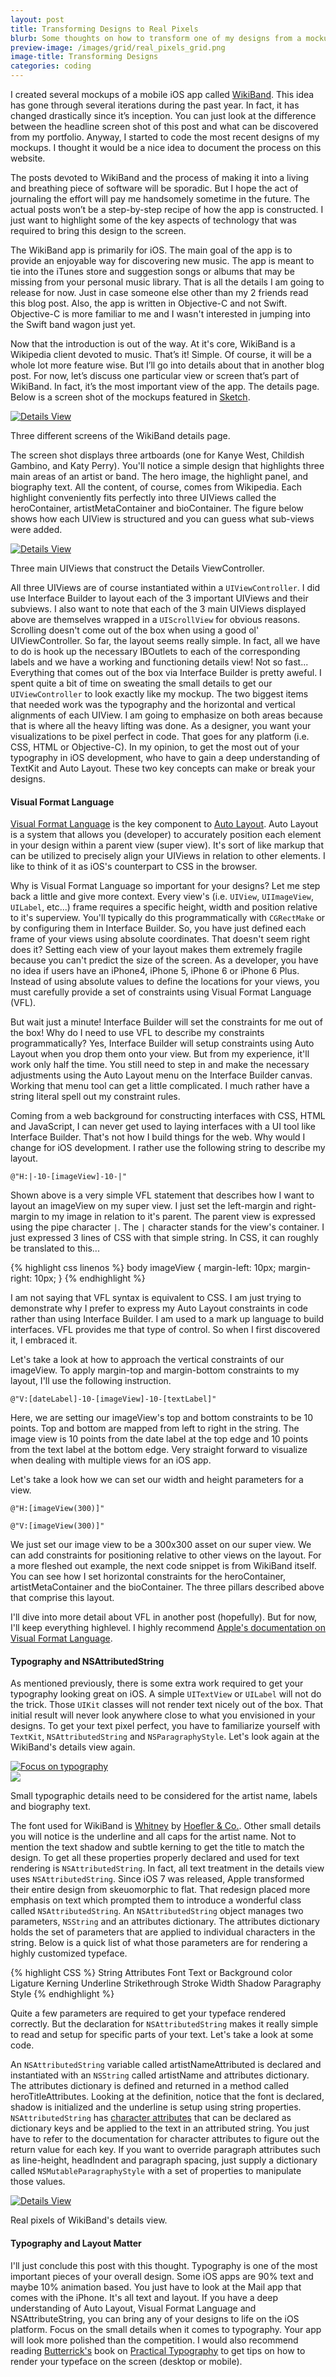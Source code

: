 ```yaml
---
layout: post
title: Transforming Designs to Real Pixels 
blurb: Some thoughts on how to transform one of my designs from a mockup into actual code using the iOS platform.  The focus for this particular case study is the Visual Format Language and NSAttributedString.
preview-image: /images/grid/real_pixels_grid.png
image-title: Transforming Designs
categories: coding
---
```


I created several mockups of a mobile iOS app called [WikiBand](http://slhernandez.com/wikiband/).  This idea has gone through several iterations during the past year.  In fact, it has changed drastically since it’s inception.  You can just look at the difference between the headline screen shot of this post and what can be discovered from my portfolio.  Anyway, I started to code the most recent designs of my mockups.  I thought it would be a nice idea to document the process on this website.

The posts devoted to WikiBand and the process of making it into a living and breathing piece of software will be sporadic.  But I hope the act of journaling the effort will pay me handsomely sometime in the future.  The actual posts won’t be a step-by-step recipe of how the app is constructed.  I just want to highlight some of the key aspects of technology that was required to bring this design to the screen.

The WikiBand app is primarily for iOS.  The main goal of the app is to provide an enjoyable way for discovering new music.  The app is meant to tie into the iTunes store and suggestion songs or albums that may be missing from your personal music library.  That is all the details I am going to release for now.  Just in case someone else other than my 2 friends read this blog post.  Also, the app is written in Objective-C and not Swift.  Objective-C is more familiar to me and I wasn't interested in jumping into the Swift band wagon just yet.

Now that the introduction is out of the way.  At it's core, WikiBand is a Wikipedia client devoted to music.  That’s it!  Simple.  Of course, it will be a whole lot more feature wise.  But I’ll go into details about that in another blog post.  For now, let’s discuss one particular view or screen that’s part of WikiBand.  In fact, it’s the most important view of the app.  The details page.  Below is a screen shot of the mockups featured in [Sketch](http://bohemiancoding.com/sketch/).

<div class="post-image">
  <a href="/images/posts/TransformingDesigns/wikiband_mocks_opt.jpg" data-imagelightbox="b"><img src="/images/posts/TransformingDesigns/wikiband_mocks_opt.jpg" title="Details View" alt="Details View"/></a>
  <p class="caption">Three different screens of the WikiBand details page.</p>
</div>

The screen shot displays three artboards (one for Kanye West, Childish Gambino, and Katy Perry). You'll notice a simple design that highlights three main areas of an artist or band.  The hero image, the highlight panel, and biography text.  All the content, of course, comes from Wikipedia. Each highlight conveniently fits perfectly into three UIViews called the heroContainer, artistMetaContainer and bioContainer.  The figure below shows how each UIView is structured and you can guess what sub-views were added.    

<div class="post-image">
  <a href="/images/posts/TransformingDesigns/details_outline_white.png" data-imagelightbox="b"><img src="/images/posts/TransformingDesigns/details_outline_white.png" title="Details View" alt="Details View"/></a>
  <p class="caption">Three main UIViews that construct the Details ViewController.</p>
</div>

All three UIViews are of course instantiated within a ```UIViewController```.  I did use Interface Builder to layout each of the 3 important UIViews and their subviews.  I also want to note that each of the 3 main UIViews displayed above are themselves wrapped in a ```UIScrollView``` for obvious reasons.  Scrolling doesn't come out of the box when using a good ol' UIViewController.  So far, the layout seems really simple. In fact, all we have to do is hook up the necessary IBOutlets to each of the corresponding labels and we have a working and functioning details view!  Not so fast... Everything that comes out of the box via Interface Builder is pretty aweful.  I spent quite a bit of time on sweating the small details to get our ```UIViewController``` to look exactly like my mockup. The two biggest items that needed work was the typography and the horizontal and vertical alignments of each UIView.  I am going to emphasize on both areas because that is where all the heavy lifting was done.  As a designer, you want your visualizations to be pixel perfect in code.  That goes for any platform (i.e. CSS, HTML or Objective-C).  In my opinion, to get the most out of your typography in iOS development, who have to gain a deep understanding of TextKit and Auto Layout.  These two key concepts can make or break your designs.

#### Visual Format Language

[Visual Format Language](https://developer.apple.com/library/ios/documentation/UserExperience/Conceptual/AutolayoutPG/VisualFormatLanguage/VisualFormatLanguage.html#//apple_ref/doc/uid/TP40010853-CH3-SW1) is the key component to [Auto Layout](https://developer.apple.com/library/ios/documentation/UserExperience/Conceptual/AutolayoutPG/Introduction/Introduction.html#//apple_ref/doc/uid/TP40010853-CH13-SW1).  Auto Layout is a system that allows you (developer) to accurately position each element in your design within a parent view (super view).  It's sort of like markup that can be utilized to precisely align your UIViews in relation to other elements.  I like to think of it as iOS's counterpart to CSS in the browser. 

Why is Visual Format Language so important for your designs?  Let me step back a little and give more context.  Every view's (i.e. ```UIView```, ```UIImageView```, ```UILabel```, etc...) frame requires a specific height, width and position relative to it's superview.  You'll typically do this programmatically with ```CGRectMake``` or by configuring them in Interface Builder.  So, you have just defined each frame of your views using absolute coordinates.  That doesn't seem right does it?  Setting each view of your layout makes them extremely fragile because you can't predict the size of the screen.  As a developer, you have no idea if users have an iPhone4, iPhone 5, iPhone 6 or iPhone 6 Plus.  Instead of using absolute values to define the locations for your views, you must carefully provide a set of constraints using Visual Format Language (VFL).

But wait just a minute!  Interface Builder will set the constraints for me out of the box!  Why do I need to use VFL to describe my constraints programmatically?  Yes, Interface Builder will setup constraints using Auto Layout when you drop them onto your view.  But from my experience, it'll work only half the time.  You still need to step in and make the necessary adjustments using the Auto Layout menu on the Interface Builder canvas.  Working that menu tool can get a little complicated.  I much rather have a string literal spell out my constraint rules. 

Coming from a web background for constructing interfaces with CSS, HTML and JavaScript, I can never get used to laying interfaces with a UI tool like Interface Builder.  That's not how I build things for the web.  Why would I change for iOS development.  I rather use the following string to describe my layout.

```@"H:|-10-[imageView]-10-|"```

Shown above is a very simple VFL statement that describes how I want to layout an imageView on my super view.  I just set the left-margin and right-margin to my image in relation to it's parent.  The parent view is expressed using the pipe character ```|```.  The ```|``` character stands for the view's container.  I just expressed 3 lines of CSS with that simple string.  In CSS, it can roughly be translated to this...

{% highlight css linenos %}
body imageView {
  margin-left: 10px;
  margin-right: 10px;
}
{% endhighlight %}

I am not saying that VFL syntax is equivalent to CSS.  I am just trying to demonstrate why I prefer to express my Auto Layout constraints in code rather than using Interface Builder.  I am used to a mark up language to build interfaces.  VFL provides me that type of control.  So when I first discovered it, I embraced it.  

Let's take a look at how to approach the vertical constraints of our imageView.  To apply margin-top and margin-bottom constraints to my layout, I'll use the following instruction.

```@"V:[dateLabel]-10-[imageView]-10-[textLabel]"```

Here, we are setting our imageView's top and bottom constraints to be 10 points. Top and bottom are mapped from left to right in the string.  The image view is 10 points from the date label at the top edge and 10 points from the text label at the bottom edge.  Very straight forward to visualize when dealing with multiple views for an iOS app.  

Let's take a look how we can set our width and height parameters for a view.

```@"H:[imageView(300)]"```

```@"V:[imageView(300)]"```

We just set our image view to be a 300x300 asset on our super view.  We can add constraints for positioning relative to other views on the layout. For a more fleshed out example, the next code snippet is from WikiBand itself.  You can see how I set horizontal constraints for the heroContainer, artistMetaContainer and the bioContainer.  The three pillars described above that comprise this layout.

<script src="https://gist.github.com/slhernandez/ee04e9fee0d7ca1c9477.js"></script>

I'll dive into more detail about VFL in another post (hopefully).  But for now, I'll keep everything highlevel.  I highly recommend [Apple's documentation on Visual Format Language](https://developer.apple.com/library/ios/documentation/UserExperience/Conceptual/AutolayoutPG/VisualFormatLanguage/VisualFormatLanguage.html).

#### Typography and NSAttributedString

As mentioned previously, there is some extra work required to get your typography looking great on iOS.  A simple ```UITextView``` or ```UILabel``` will not do the trick.  Those ```UIKit``` classes will not render text nicely out of the box.  That initial result will never look anywhere close to what you envisioned in your designs.  To get your text pixel perfect, you have to familiarize yourself with ```TextKit```, ```NSAttributedString``` and ```NSParagraphyStyle```.  Let's look again at the WikiBand's details view again.  

<div class="grid iterative-design">
  <div class="col-1-2"><a href="/images/posts/TransformingDesigns/kanye_screen.png" data-imagelightbox="b"><img src="/images/posts/TransformingDesigns/kanye_screen.png" title="Focus on typography"></a></div>
  <div class="col-1-2"><a href="/images/posts/TranformingDesigns/bio_text.png" data-imagelightbox="b"><img src="/images/posts/TransformingDesigns/bio_text.png"></a></div>
</div>
<p class="caption">Small typographic details need to be considered for the artist name, labels and biography text.</p>

The font used for WikiBand is [Whitney](http://www.typography.com/fonts/whitney/overview/) by [Hoefler & Co.](http://www.typography.com/).  Other small details you will notice is the underline and all caps for the artist name. Not to mention the text shadow and subtle kerning to get the title to match the design.  To get all these properties properly declared and used for text rendering is ```NSAttributedString```.  In fact, all text treatment in the details view uses ```NSAttributedString```.  Since iOS 7 was released, Apple transformed their entire design from skeuomorphic to flat.  That redesign placed more emphasis on text which prompted them to introduce a wonderful class called ```NSAttributedString```.  An ```NSAttributedString``` object manages two parameters, ```NSString``` and an attributes dictionary.  The attributes dictionary holds the set of parameters that are applied to individual characters in the string.  Below is a quick list of what those parameters are for rendering a highly customized typeface.

{% highlight CSS %}
  String Attributes
  Font
  Text or Background color
  Ligature
  Kerning
  Underline
  Strikethrough
  Stroke Width
  Shadow
  Paragraphy Style
{% endhighlight %}

Quite a few parameters are required to get your typeface rendered correctly.  But the declaration for ```NSAttributedString``` makes it really simple to read and setup for specific parts of your text.  Let's take a look at some code.

<script src="https://gist.github.com/slhernandez/5ec7cd5b637b86bbde3b.js"></script>

An ```NSAttributedString``` variable called artistNameAttributed is declared and instantiated with an ```NSString``` called artistName and attributes dictionary.  The attributes dictionary is defined and returned in a  method called heroTitleAttributes. Looking at the definition, notice that the font is declared, shadow is initialized and the underline is setup using string properties.  ```NSAttributedString``` has [character attributes](https://developer.apple.com/library/prerelease/ios/documentation/UIKit/Reference/NSAttributedString_UIKit_Additions/index.html#//apple_ref/doc/constant_group/Character_Attributes) that can be declared as dictionary keys and be applied to the text in an attributed string.  You just have to refer to the documentation for character attributes to figure out the return value for each key.  If you want to override paragraph attributes such as line-height, headIndent and paragraph spacing, just supply a dictionary called ```NSMutableParagraphyStyle``` with a set of properties to manipulate those values.

<div class="post-image">
  <a href="/images/posts/TransformingDesigns/iphone_desk.jpg" data-imagelightbox="b"><img src="/images/posts/TransformingDesigns/iphone_desk.jpg" title="Details View" alt="Details View"/></a>
  <p class="caption">Real pixels of WikiBand's details view.</p>
</div>

#### Typography and Layout Matter 

I'll just conclude this post with this thought.  Typography is one of the most important pieces of your overall design.  Some iOS apps are 90% text and maybe 10% animation based.  You just have to look at the Mail app that comes with the iPhone.  It's all text and layout.  If you have a deep understanding of Auto Layout, Visual Format Language and NSAttributeString, you can bring any of your designs to life on the iOS platform.  Focus on the small details when it comes to typography.  Your app will look more polished than the competition.  I would also recommend reading [Butterrick\'s](http://practicaltypography.com/end-credits.html#bio) book on [Practical Typography](http://practicaltypography.com/) to get tips on how to render your typeface on the screen (desktop or mobile).




